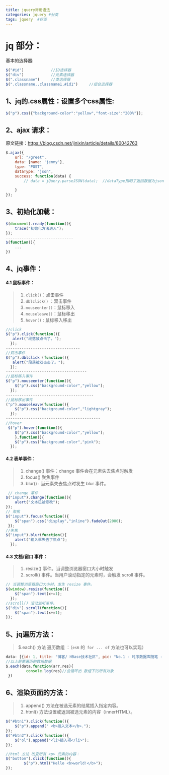 ```yaml
---
title: jquery常用语法
categories: jquery #分类
tags: jquery  #标签
---
```



# jq 部分：

基本的选择器:

```js
$("#id")            //ID选择器
$("div")            //元素选择器
$(".classname")     //类选择器
$(".classname,.classname1,#id1")     //组合选择器
```



## 1、jq的.css属性：设置多个css属性:

```javascript
$("p").css({"background-color":"yellow","font-size":"200%"});
```

## 2、ajax 请求：

原文链接：https://blog.csdn.net/jinixin/article/details/80042763

```js
$.ajax({
    url: "/greet",
    data: {name: 'jenny'},
    type: "POST",
    dataType: "json",
    success: function(data) {
        // data = jQuery.parseJSON(data);  //dataType指明了返回数据为json类型，故不需要再反序列化
      
    }
});
```

## 3、初始化加载：

```js
$(document).ready(function(){
	trace("初始化方法进入");
});
------------------------------
$(function(){
    ...
})
```

## 4、jq事件：

#### 4.1 鼠标事件：

> 1. `click()`：点击事件 
> 2. `dblclick()` ：双击事件
> 3. `mouseenter()`：鼠标移入
> 4. `mouseleave()`：鼠标移出
> 5. `hover()` : 鼠标移入移出

```js
//click
$("p").click(function(){
   alert("段落被点击了。");
  });
---------------------------------
//双击事件
$("p").dblclick (function(){
   alert("段落被双击击了。");
  });
------------------------------------
//鼠标移入事件
$("p").mouseenter(function(){
    $("p").css("background-color","yellow");
  });
---------------------------------------
//鼠标移出事件
("p").mouseleave(function(){
    $("p").css("background-color","lightgray");
  });
------------------------------------------
//hover 
 $("p").hover(function(){
    $("p").css("background-color","yellow");
    },function(){
    $("p").css("background-color","pink");
  });
```

#### 

#### 4.2 表单事件：

> 1. change() 事件：change 事件会在元素失去焦点时触发
> 2. focus() 聚焦事件
> 3. blur() : 当元素失去焦点时发生 blur 事件。

```js
 // change 事件
$("input").change(function(){
    alert("文本已被修改");
});
// 聚焦
$("input").focus(function(){
    $("span").css("display","inline").fadeOut(2000);
 });
//失焦
$("input").blur(function(){
    alert("输入框失去了焦点");
  });

```

#### 4.3 文档/窗口 事件：

> 1. resize() 事件。当调整浏览器窗口大小时触发
> 2. scroll()  事件。当用户滚动指定的元素时，会触发 scroll 事件。

```js
// 当调整浏览器窗口大小时，发生 resize 事件。
$(window).resize(function(){
    $("span").text(x+=1);
  });
//scroll() 滚动监听事件。
$("div").scroll(function(){
    $("span").text(x+=1);
});
```



## 5、jq遍历方法：

> $.each() 方法 遍历数组  ：（`es6` 的` for ... of` 方法也可以实现）

```js
data: [{id: 1, title: "博客/ HBase技术社区", pic: "No.1 - 时序数据库随笔 - InfluxDB&Flux调试环境搭建", desc: "喜欢 #数据库",…},…] 
//以上是要遍历的数组数据
$.each(data,function(arr,res){
         console.log(res)//会循环出 数组下的所有对象           
 })
```



## 6、渲染页面的方法：

> 1. append() 方法在被选元素的结尾插入指定内容。
> 2. html() 方法设置或返回被选元素的内容（innerHTML）。

```js
$("#btn1").click(function(){
    $("p").append(" <b>插入文本</b>.");
});
$("#btn2").click(function(){
    $("ol").append("<li>插入项</li>");
});

//html 方法 改变所有 <p> 元素的内容：
$("button").click(function(){
		$("p").html("Hello <b>world!</b>");
});
```

